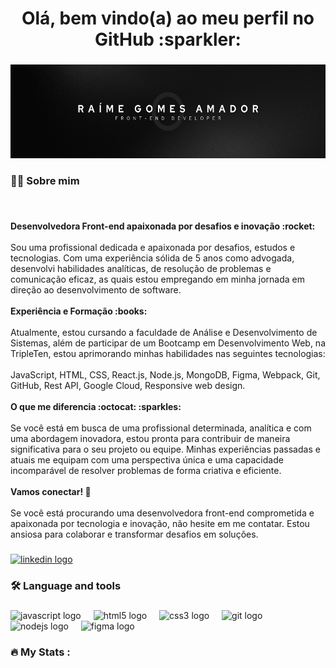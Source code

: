 <h1 align="center">Olá, bem vindo(a) ao meu perfil no GitHub :sparkler:</h1>

###

<div align="center">
  <img height="150"; style="width: 100%;" src="./bio.png"  />
</div>

###

<h3 align="left">👩‍💻  Sobre mim</h3>

###

<br clear="both">

<p align="left"> <strong>Desenvolvedora Front-end apaixonada por desafios e inovação :rocket:</strong> <br><br>Sou uma profissional dedicada e apaixonada por desafios, estudos e tecnologias. Com uma experiência sólida de 5 anos como advogada, desenvolvi habilidades analíticas, de resolução de problemas e comunicação eficaz, as quais estou empregando em minha jornada em direção ao desenvolvimento de software. <br><br><strong>Experiência e Formação :books:</strong> <br><br>Atualmente, estou cursando a faculdade de Análise e Desenvolvimento de Sistemas, além de participar de um Bootcamp em Desenvolvimento Web, na TripleTen, estou aprimorando minhas habilidades nas seguintes tecnologias:<br><br>JavaScript, HTML, CSS, React.js, Node.js, MongoDB, Figma, Webpack, Git, GitHub, Rest API, Google Cloud, Responsive web design.<br><br><strong>O que me diferencia :octocat: :sparkles:</strong><br><br>Se você está em busca de uma profissional determinada, analítica e com uma abordagem inovadora, estou pronta para contribuir de maneira significativa para o seu projeto ou equipe. Minhas experiências passadas e atuais me equipam com uma perspectiva única e uma capacidade incomparável de resolver problemas de forma criativa e eficiente.<br><br><strong>Vamos conectar! 💬</strong> <br><br>Se você está procurando uma desenvolvedora front-end comprometida e apaixonada por tecnologia e inovação, não hesite em me contatar. Estou ansiosa para colaborar e transformar desafios em soluções.</p>

###

<div>
  <a href="https://www.linkedin.com/in/raimeamador/" target="_blank">
    <img src="https://img.shields.io/static/v1?message=LinkedIn&logo=linkedin&label=&color=0077B5&logoColor=white&labelColor=&style=for-the-badge" height="25" alt="linkedin logo"  />
  </a>
</div>

###

<h3 align="left">🛠 Language and tools</h3>

###

<div align="left">
  <img src="https://cdn.jsdelivr.net/gh/devicons/devicon/icons/javascript/javascript-original.svg" height="40" alt="javascript logo"  />
  <img width="12" />
  <img src="https://cdn.jsdelivr.net/gh/devicons/devicon/icons/html5/html5-original.svg" height="40" alt="html5 logo"  />
  <img width="12" />
  <img src="https://cdn.jsdelivr.net/gh/devicons/devicon/icons/css3/css3-original.svg" height="40" alt="css3 logo"  />
  <img width="12" />
  <img src="https://cdn.jsdelivr.net/gh/devicons/devicon/icons/git/git-original.svg" height="40" alt="git logo"  />
  <img width="12" />
  <img src="https://cdn.jsdelivr.net/gh/devicons/devicon/icons/nodejs/nodejs-original.svg" height="40" alt="nodejs logo"  />
  <img width="12" />
  <img src="https://cdn.jsdelivr.net/gh/devicons/devicon/icons/figma/figma-original.svg" height="40" alt="figma logo"  />
</div>

###

<h3 align="left">🔥   My Stats :</h3>

###